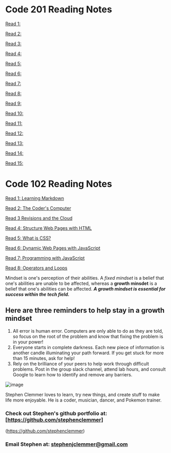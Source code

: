 # Code 201 Reading Notes

[Read 1: ](./201-Read1.md)

[Read 2: ](./201-Read2.md)

[Read 3: ](./201-Read3.md)

[Read 4: ](./201-Read4.md)

[Read 5: ](./201-Read5.md)

[Read 6: ](./201-Read6.md)

[Read 7: ](./201-Read7.md)

[Read 8: ](./201-Read8.md)

[Read 9: ](./201-Read9.md)

[Read 10: ](./201-Read10.md)

[Read 11: ](./201-Read11.md)

[Read 12: ](./201-Read12.md)

[Read 13: ](./201-Read13.md)

[Read 14: ](./201-Read14.md)

[Read 15: ](./201-Read15.md)

# Code 102 Reading Notes

[Read 1: Learning Markdown](./Read1-LearningMarkdown.md)

[Read 2: The Coder's Computer](./Read2-TheCodersComputer.md)

[Read 3 Revisions and the Cloud](./Read3-RevisionsandtheCloud.md)

[Read 4: Structure Web Pages with HTML](./Read4-StructureWebPageswithHTML.md)

[Read 5: What is CSS?](./Read5-WhatisCSS.md)

[Read 6: Dynamic Web Pages with JavaScript](./Read6-DynamicWebPageswithJavaScript.md)

[Read 7: Programming with JavaScript](./Read7-ProgrammingWithJavaScript.md)

[Read 8: Operators and Loops](./Read8-OperatorsAndLoops.md)

Mindset is one's perception of their abilities. A *fixed mindset* is a belief that one's abilities are unable to be affected, whereas a **growth minsdet** is a belief that one's abilities can be affected. ***A growth mindset is essential for success within the tech field.***

## Here are three reminders to help stay in a growth mindset

1. All error is human error. Computers are only able to do as they are told, so focus on the root of the problem and know that fixing the problem is in your power!
2. Everyone starts in complete darkness. Each new piece of information is another candle illuminating your path forward. If you get stuck for more than 15 minutes, ask for help!
3. Rely on the brilliance of your peers to help work through difficult problems. Post in the group slack channel, attend lab hours, and consult Google to learn how to identify and remove any barriers.

![image](https://user-images.githubusercontent.com/106696997/176025527-3f24ec83-862c-4d96-9ee5-f6dfe8f4c537.png)

Stephen Clemmer loves to learn, try new things, and create stuff to make life more enjoyable. He is a coder, musician, dancer, and Pokemon trainer.

### Check out Stephen's github portfolio at: [https://github.com/stephenclemmer]

(https://github.com/stephenclemmer)

### Email Stephen at: stephenjclemmer@gmail.com
